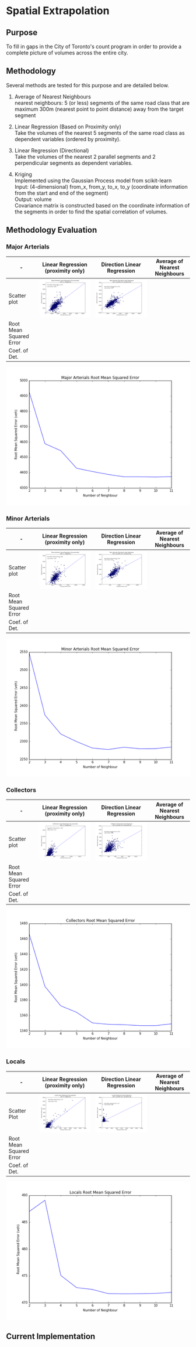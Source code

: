 # Spatial Extrapolation

## Purpose
To fill in gaps in the City of Toronto's count program in order to provide a complete picture of volumes across the entire city.

## Methodology
Several methods are tested for this purpose and are detailed below.

1. Average of Nearest Neighbours  
nearest neighbours: 5 (or less) segments of the same road class that are maximum 300m (nearest point to point distance) away from the target segment

2. Linear Regression (Based on Proximity only)  
Take the volumes of the nearest 5 segments of the same road class as dependent variables (ordered by proximity).

3. Linear Regression (Directional)  
Take the volumes of the nearest 2 parallel segments and 2 perpendicular segments as dependent variables.

4. Kriging   
Implemented using the Gaussian Process model from scikit-learn  
Input: (4-dimensional) from_x, from_y, to_x, to_y (coordinate information from the start and end of the segment)  
Output: volume  
Covariance matrix is constructed based on the coordinate information of the segments in order to find the spatial correlation of volumes.

## Methodology Evaluation

### Major Arterials
-|Linear Regression (proximity only) | Direction Linear Regression | Average of Nearest Neighbours|
-|-----------------------------------|-----------------------------|------------------------------|
Scatter plot| ![major_arterials_proximity_regr](img/major_arterials_proximity_regr.png)|![major_arterials_directional_regr](img/major_arterials_directional_regr.png)|
Root Mean Squared Error|||
Coef. of Det.|||

![major_arterials_proximity_regr_scores](img/major_arterials_proximity_regr_scores.png)

### Minor Arterials
-|Linear Regression (proximity only) | Direction Linear Regression| Average of Nearest Neighbours|
-|-----------------------------------|----------------------------|------------------------------|
Scatter plot| ![minor_arterials_proximity_regr](img/minor_arterials_proximity_regr.png)|![minor_arterial_directional_regr](img/minor_arterials_directional_regr.png)|
Root Mean Squared Error||||
Coef. of Det.||||
![minor_arterials_proximity_regr_scores](img/minor_arterials_proximity_regr_scores.png)

### Collectors
-|Linear Regression (proximity only) | Direction Linear Regression| Average of Nearest Neighbours|
-|-----------------------------------|----------------------------|------------------------------|
Scatter plot| ![collectors_proximity_regr](img/collectors_proximity_regr.png)|![collectors_directional_regr](img/collectors_directional_regr.png)|
Root Mean Squared Error||||
Coef. of Det.||||
![collectors_proximity_regr_scores](img/collectors_proximity_regr_scores.png)

### Locals
-|Linear Regression (proximity only) | Direction Linear Regression| Average of Nearest Neighbours|
-|-----------------------------------|----------------------------|------------------------------|
Scatter Plot|![locals_proximity_regr](img/locals_proximity_regr.png)|![locals_directional_regr](img/locals_directional_regr.png)|
Root Mean Squared Error||||
Coef. of Det.||||
![locals_proximity_regr_scores](img/locals_proximity_regr_scores.png)

## Current Implementation

